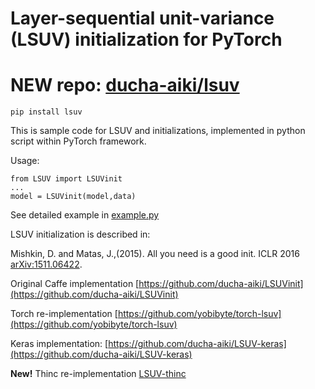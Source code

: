 # Layer-sequential unit-variance (LSUV) initialization for PyTorch

# NEW repo: [ducha-aiki/lsuv](https://github.com/ducha-aiki/lsuv)

```
pip install lsuv
```

This is sample code for LSUV and initializations, implemented in python script within PyTorch framework. 

Usage:

    from LSUV import LSUVinit
    ...
    model = LSUVinit(model,data)

See detailed example in [example.py](example.py)

LSUV initialization is described in:

Mishkin, D. and Matas, J.,(2015). All you need is a good init. ICLR 2016 [arXiv:1511.06422](http://arxiv.org/abs/1511.06422).

Original Caffe implementation  [https://github.com/ducha-aiki/LSUVinit](https://github.com/ducha-aiki/LSUVinit)

Torch re-implementation [https://github.com/yobibyte/torch-lsuv](https://github.com/yobibyte/torch-lsuv)

Keras implementation: [https://github.com/ducha-aiki/LSUV-keras](https://github.com/ducha-aiki/LSUV-keras)

**New!** Thinc re-implementation [LSUV-thinc](https://github.com/explosion/thinc/blob/e653dd3dfe91f8572e2001c8943dbd9b9401768b/thinc/neural/_lsuv.py)

